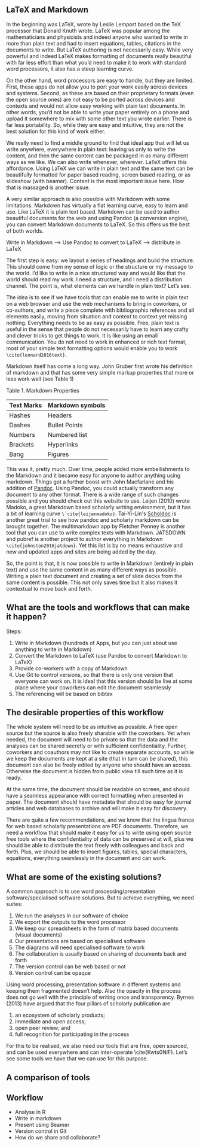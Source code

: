 ## LaTeX and Markdown

In the beginning was LaTeX, wrote by Leslie Lemport based on the TeX processor that Donald Knuth wrote. LaTeX was popular among the mathematicians and physicists and indeed anyone who wanted to write in  more than plain text and had to insert equations, tables, citations in the documents to write. But LaTeX authoring is not necessarily easy. While very powerful and indeed LaTeX makes formatting of documents really beautiful with far less effort than what you’d need to make it to work with standard word processors, it also has a steep learning curve. 

On the other hand, word processors are easy to handle, but they are limited. First, these apps do not allow you to port your work easily across devices and systems. Second, as these are based on their proprietary formats (even the open source ones) are not easy to be ported across devices and contexts and would not allow easy working with plain text documents. In other words, you’d not be able to write your paper entirely on a phone and upload it somewhere to mix with some other text you wrote earlier. There is far less portability. So, while they are easy and intuitive, they are not the best solution for this kind of work either. 

We really need to find a middle ground to find that ideal app that will let us write anywhere, everywhere in plain text: leaving us only to write the content, and then the same content can be packaged in as many different ways as we like. We can also write whenever, wherever. LaTeX offers this affordance. Using LaTeX we can write in plain text and the same text can be beautifully formatted for paper based reading, screen based reading, or as slideshow (with beamer). Content is the most important issue here. How that is massaged is another issue.

A very similar approach is also possible with Markdown with some limitations. Markdown has virtually a flat learning curve, easy to learn and use. Like LaTeX it is plain text based. Markdown can be used to author beautiful documents for the web and using Pandoc (a conversion engine), you can convert Markdown documents to LaTeX. So this offers us the best of both worlds. 

Write in Markdown --\> Use Pandoc to convert to LaTeX --\> distribute in LaTeX

The first step is easy: we layout a series of headings and build the structure. This should come from my sense of logic or the structure or my message to the world. I’d like to write in a nice structured way and would like that the world should read my work. I need a structure, and I need a distribution channel. The point is, what elements can we handle in plain text? Let’s see.

The idea is to see if we have tools that can enable me to write in plain text on a web browser and use the web mechanisms to bring in coworkers, or co-authors, and write a piece complete with bibliographic references and all elements easily, moving from situation and context to context yet missing nothing. Everything needs to be as easy as possible. Free, plain text is useful in the sense that people do not necessarily have to learn any crafty and clever tricks to get things to work. It is like using an email communication. You do not need to work in enhanced or rich text format, most of your simple text formatting options would enable you to work `\cite{leonard2016text}`. 

Markdown itself has come a long way. John Gruber first wrote his definition of markdown and that has some very simple markup properties that more or less work well (see Table 1)

Table 1. Markdown Properties

| Text Marks | Markdown symbols |
|------------|------------------|
| Hashes     | Headers          |
| Dashes     | Bullet Points    |
| Numbers    | Numbered list    |
| Brackets   | Hyperlinks       |
| Bang       | Figures          |

This was it, pretty much. Over time, people added more embellishments to the Markdown and it became easy for anyone to author anything using markdown. Things got a further boost with John Macfarlane and his addition of [Pandoc](http://pandoc.org). Using Pandoc, you could actually transform any document to any other format. There is a wide range of such changes possible and you should check out this website to use. Leijen (2010) wrote Madoko, a great Markdown based scholarly writing environment, but it has a bit of learning curve ``\`cite{leijenmadoko}``. Tai-Yi-Lin's [Scholdoc](http://scholarlymarkdown.com/) is another great trial to see how pandoc and scholarly markdown can be brought together. The multimarkdown app by Fletcher Penney is another tool that you can use to write complex texts with Markdown. JATSDOWN and pubref is another project to author everything in Markdown `\cite{johnston2016jatdown}`. Yet this list is by no means exhaustive and new and updated apps and sites are being added by the day. 

So, the point is that, it is now possible to write in Markdown (entirely in plain text) and use the same content in as many different ways as possible. Writing a plain text document and creating a set of slide decks from the same content is possible. This not only saves time but it also makes it contextual to move back and forth. 

## What are the tools and workflows that can make it happen?

Steps:
1. Write in Markdown (hundreds of Apps, but you can just about use anything to write in Markdown)
2. Convert the Markdown to LaTeX (use Pandoc to convert Markdown to LaTeX)
3. Provide co-workers with a copy of Markdown
4. Use Git to control versions, so that there is only one version that everyone can work on. It is ideal that this version should be live at some place where your coworkers can edit the document seamlessly
5. The referencing will be based on bibtex

## The desirable properties of this workflow

The whole system will need to be as intuitive as possible. A free open source but the source is also freely sharable with the coworkers. Yet when needed, the document will need to be private so that the data and the analyses can be shared secretly or with sufficient confidentiality. Further, coworkers and coauthors may not like to create separate accounts, so while we keep the documents are kept at a site (that in turn can be shared), this document can also be freely edited by anyone who should have an access. Otherwise the document is hidden from public view till such time as it is ready. 

At the same time, the document should be readable on screen, and should have a seamless appearance with correct formatting when presented in paper. The document should have metadata that should be easy for journal articles and web databases to archive and will make it easy for discovery. 

There are quite a few recommendations, and we know that the lingua franca for web based scholarly presentations are PDF documents. Therefore, we need a workflow that should make it easy for us to write using open source free tools where the confidentiality of data can be preserved at will, plus we should be able to distribute the text freely with colleagues and back and forth. Plus, we should be able to insert figures, tables, special characters, equations, everything seamlessly in the document and can work.

## What are some of the existing solutions?
A common approach is to use word processing/presentation software/specialised software solutions. But to achieve everything, we need suites:

1. We run the analyses in our software of choice
2. We export the outputs to the word processor
3. We keep our spreadsheets in the form of matrix based documents (visual documents)
4. Our presentations are based on specialised software
5. The diagrams will need specialised software to work
6. The collaboration is usually based on sharing of documents back and forth
7. The version control can be web based or not
8. Version control can be opaque

Using word processing, presentation software in different systems and keeping them fragmented doesn’t help. Also the opacity in the process does not go well with the principle of writing once and transparency. Byrnes (2013) have argued that the four pillars of scholarly publication are 

1. an ecosystem of scholarly products; 
2. immediate and open access; 
3. open peer review; and 
4. full recognition for participating in the process

For this to be realised, we also need our tools that are free, open sourced, and can be used everywhere and can inter-operate \cite{Kwts0NlF}. Let’s see some tools we have that we can use for this purpose. 


## A comparison of tools

## Workflow

- Analyse in R
- Write in markdown
- Present using Beamer
- Version control in Git
- How do we share and collaborate?